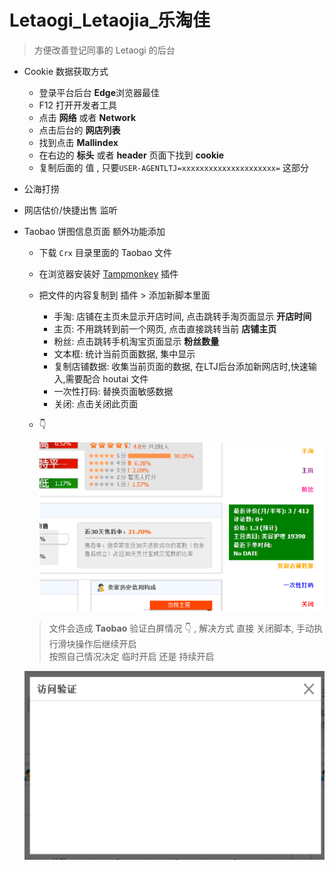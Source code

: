 # Letaogi_Letaojia_乐淘佳 

> 方便改善登记同事的 Letaogi 的后台

- Cookie 数据获取方式
  - 登录平台后台 **Edge**浏览器最佳
  - F12 打开开发者工具
  - 点击 **网络**  或者 **Network**
  - 点击后台的 **网店列表**
  - 找到点击 **Mallindex**
  - 在右边的 **标头** 或者 **header** 页面下找到 **cookie**
  - 复制后面的 值 , 只要`USER-AGENTLTJ=xxxxxxxxxxxxxxxxxxxxx=` 这部分

- 公海打捞

- 网店估价/快捷出售 监听

- Taobao 饼图信息页面 额外功能添加
  - 下载 `Crx` 目录里面的 Taobao 文件
  - 在浏览器安装好 [Tampmonkey](https://www.tampermonkey.net/) 插件
  - 把文件的内容复制到 插件 > 添加新脚本里面 
    - 手淘: 店铺在主页未显示开店时间, 点击跳转手淘页面显示 **开店时间**
    - 主页: 不用跳转到前一个网页, 点击直接跳转当前 **店铺主页**
    - 粉丝: 点击跳转手机淘宝页面显示 **粉丝数量**
    - 文本框: 统计当前页面数据, 集中显示
    - 复制店铺数据: 收集当前页面的数据, 在LTJ后台添加新网店时,快速输入,需要配合 houtai 文件
    - 一次性打码: 替换页面敏感数据
    - 关闭: 点击关闭此页面
  - 👇
  
    ![](/img/taobao.png)

  > 文件会造成 **Taobao** 验证白屏情况 👇 , 解决方式 直接 关闭脚本, 手动执行滑块操作后继续开启 <br>
  > 按照自己情况决定 临时开启 还是 持续开启

  ![](/img/visit_check.png)
